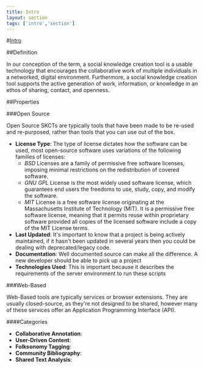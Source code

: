 ```yaml
---
title: Intro
layout: section
tags: ['intro','section']
---
```


#[Intro](id:section1)

##Definition

In our conception of the term, a social knowledge creation tool is a usable technology that encourages the collaborative work of multiple individuals in a networked, digital environment. Furthermore, a social knowledge creation tool supports the active generation of work, information, or knowledge in an ethos of sharing, contact, and openness.  

##Properties

###Open Source

Open Source SKCTs are typically tools that have been made to be re-used and re-purposed, rather than tools that you can use out of the box.

* **License Type**: The type of license dictates how the software can be used, most open-source software uses variations of the following families of licenses:
	* *BSD* Licenses are a family of permissive free software licenses, imposing minimal restrictions on the redistribution of covered software.
	* *GNU GPL* License is the most widely used software license, which guarantees end users the freedoms to use, study, copy, and modify the software.
	* *MIT* License is a free software license originating at the Massachusetts Institute of Technology (MIT). It is a permissive free software license, meaning that it permits reuse within proprietary software provided all copies of the licensed software include a copy of the MIT License terms.
* **Last Updated**: It's important to know that a project is being actively maintained, if it hasn't been updated in several years then you could be dealing with deprecated/legacy code.
* **Documentation**: Well documented source can make all the difference. A new developer should be able to pick up a project 
* **Technologies Used**: This is important because it describes the requirements of the server environment to run these scripts

###Web-Based

Web-Based tools are typically services or browser extensions. They are usually closed-source, as they're not designed to be shared, however many of these services offer an Application Programming Interface (API).

####Categories

* **Collaborative Annotation**: 
* **User-Driven Content**:
* **Folksonomy Tagging**:
* **Community Bibliography**:
* **Shared Text Analysis**:
